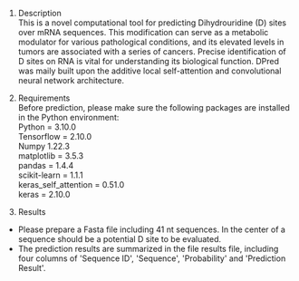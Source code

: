 1. Description  
This is a novel computational tool for predicting Dihydrouridine (D) sites over mRNA sequences. This modification can serve as a metabolic modulator for various pathological conditions, and its elevated levels in tumors are associated with a series of cancers. Precise identification of D sites on RNA is vital for understanding its biological function. DPred was maily built upon the additive local self-attention and convolutional neural network architecture. 

2. Requirements  
Before prediction, please make sure the following packages are installed in the Python environment:  
Python = 3.10.0  
Tensorflow = 2.10.0  
Numpy 1.22.3  
matplotlib = 3.5.3  
pandas = 1.4.4   
scikit-learn = 1.1.1  
keras_self_attention = 0.51.0  
keras = 2.10.0  

3. Results  
* Please prepare a Fasta file including 41 nt sequences. In the center of a sequence should be a potential D site to be evaluated.  
* The prediction results are summarized in the file results file, including four columns of 'Sequence ID', 'Sequence', 'Probability' and 'Prediction Result'.
